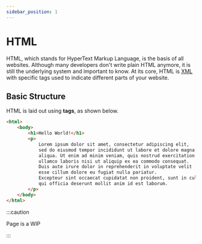 ```yaml
---
sidebar_position: 1
---
```


# HTML

HTML, which stands for HyperText Markup Language, is the basis of all websites. Although many developers don't write plain HTML anymore, it is still the underlying system and important to know. At its core, HTML is [XML](https://www.w3schools.com/xml/xml_whatis.asp) with specific tags used to indicate different parts of your website.

## Basic Structure

HTML is laid out using **tags**, as shown below.

```html
<html>
    <body>
        <h1>Hello World!</h1>
        <p>
            Lorem ipsum dolor sit amet, consectetur adipiscing elit,
            sed do eiusmod tempor incididunt ut labore et dolore magna
            aliqua. Ut enim ad minim veniam, quis nostrud exercitation
            ullamco laboris nisi ut aliquip ex ea commodo consequat.
            Duis aute irure dolor in reprehenderit in voluptate velit
            esse cillum dolore eu fugiat nulla pariatur. 
            Excepteur sint occaecat cupidatat non proident, sunt in culpa
            qui officia deserunt mollit anim id est laborum.
        </p>
    </body>
</html>
```

:::caution

Page is a WIP

:::
